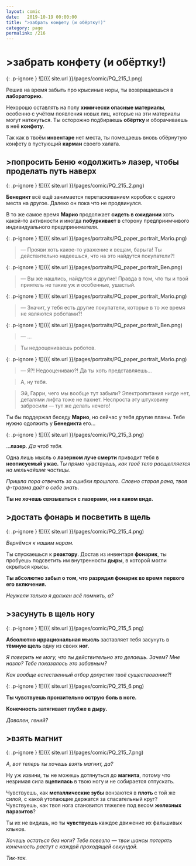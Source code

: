 ```yaml
---
layout: comic
date:   2019-10-19 00:00:00 
title: ">забрать конфету (и обёртку!)"
category: page
permalink: /216
---
```

# >забрать конфету (и обёртку!)

{: .p-ignore }
![]({{ site.url }}/pages/comic/PQ_215_1.png)

Решив на время забыть про крысиные норы, ты возвращаешься в <strong>лабораторию</strong>.

Нехорошо оставлять на полу <strong>химически опасные материалы</strong>, особенно с учётом появления новых лиц, которые на эти материалы могут наткнуться. Ты осторожно подбираешь <strong>обёртку </strong>и оборачиваешь в неё <strong>конфету</strong>.

Так как в твоём <strong>инвентаре </strong>нет места, ты помещаешь вновь обёрнутую конфету в пустующий <strong>карман</strong> своего халата.

## >попросить Беню «одолжить» лазер, чтобы проделать путь наверх

{: .p-ignore }
![]({{ site.url }}/pages/comic/PQ_215_2.png)

<strong>Бенедикт </strong>всё ещё занимается перетаскиванием коробок с одного места на другое. Далеко он пока что не продвинулся.

В то же самое время <strong>Марио </strong>продолжает <strong>сидеть в ожидании</strong> хоть какой-то активности и иногда <strong>побуркивает </strong>в сторону предприимчивого индивидуального предпринимателя.

{: .p-ignore }
![]({{ site.url }}/pages/portraits/PQ_paper_portrait_Mario.png)

<blockquote>— Прояви хоть какое-то уважение к вещам, барыга! Ты действительно надеешься, что на это найдутся покупатели?!</blockquote>

{: .p-ignore }
![]({{ site.url }}/pages/portraits/PQ_paper_portrait_Ben.png)

<blockquote>— Вы же нашлись, найдутся и другие! Правда в том, что ты и твой приятель не такие уж и особенные, ушастый.</blockquote>

{: .p-ignore }
![]({{ site.url }}/pages/portraits/PQ_paper_portrait_Mario.png)

<blockquote>— Значит, у тебя есть другие покупатели, которые в то же время не являются роботами?!</blockquote>

{: .p-ignore }
![]({{ site.url }}/pages/portraits/PQ_paper_portrait_Ben.png)

<blockquote>— …</blockquote>

<blockquote>Ты недооцениваешь роботов.</blockquote>

{: .p-ignore }
![]({{ site.url }}/pages/portraits/PQ_paper_portrait_Mario.png)

<blockquote>— Я?! Недооцениваю?! Да ты хоть представляешь…</blockquote>

<blockquote>А, ну тебя.</blockquote>

<blockquote>Эй, Гарри, чего мы вообще тут забыли? Электропитания нигде нет, деталями лифта тоже не пахнет. Неспроста эту штуковину забросили — тут же делать нечего!</blockquote>

Ты бы поддержал беседу <strong>Марио</strong>, но сейчас у тебя другие планы. Тебе нужно одолжить у <strong>Бенедикта </strong>его…

{: .p-ignore }
![]({{ site.url }}/pages/comic/PQ_215_3.png)

…<strong>лазер</strong>. <em>Да чтоб тебя.</em>

Одна лишь мысль о <strong>лазерном луче смерти</strong> приводит тебя в <strong>неописуемый ужас. </strong><em>Ты прямо чувствуешь, как твоё тело расщепляется на мельчайшие частицы.</em>

<em>Пришла пора отвечать за ошибки прошлого. Словно старая рана, твоя ψ-травма даёт о себе знать.</em>

<strong>Ты не хочешь связываться с лазерами, ни в каком виде.</strong>

## >достать фонарь и посветить в щель

{: .p-ignore }
![]({{ site.url }}/pages/comic/PQ_215_4.png)

<em>Вернёмся к нашим норам.</em>

Ты спускаешься к <strong>реактору</strong>. Достав из инвентаря <strong>фонарик</strong>, ты пробуешь подсветить им внутренности <strong>дыры</strong>, в которой могли скрыться крысы.

<strong>Ты абсолютно забыл о том, что разрядил фонарик во время первого его включения.</strong>

<em>Неужели только я должен всё помнить, а?</em>

## >засунуть в щель ногу

{: .p-ignore }
![]({{ site.url }}/pages/comic/PQ_215_5.png)

<strong>Абсолютно иррациональная мысль</strong> заставляет тебя засунуть в <strong>тёмную щель </strong>одну из своих <strong>ног</strong>.

<em>Я поверить не могу, что ты действительно это делаешь. Зачем? Мне назло? Тебе показалось это забавным? </em>

<em>Как вообще естественный отбор допустил твоё существование?!</em>

{: .p-ignore }
![]({{ site.url }}/pages/comic/PQ_215_6.png)

<strong>Ты чувствуешь пронзительно острую боль в ноге. </strong>

<strong>Конечность затягивает глубже в дыру.</strong>

<em>Доволен, гений?</em>

## >взять магнит

{: .p-ignore }
![]({{ site.url }}/pages/comic/PQ_215_7.png)

<em>А, вот теперь ты хочешь взять магнит, да?</em> 

Ну уж извини, ты не можешь дотянуться до <strong>магнита</strong>, потому что незримая сила <strong>вцепилась </strong>в твою ногу и не собирается отпускать.

Чувствуешь, как <strong>металлические зубы</strong> вонзаются в <strong>плоть </strong>с той же силой, с какой утопающие держатся за спасательный круг? Чувствуешь, как твоя нога становится тяжелее под весом <strong>железных паразитов</strong>?

Ты их не видишь, но ты <strong>чувствуешь </strong>каждое движение их фальшивых клыков.

<em>Хочешь остаться без ноги? Тебе повезло — твои шансы потерять конечность растут с каждой проходящей секундой.</em>

<em>Тик-так.</em>
